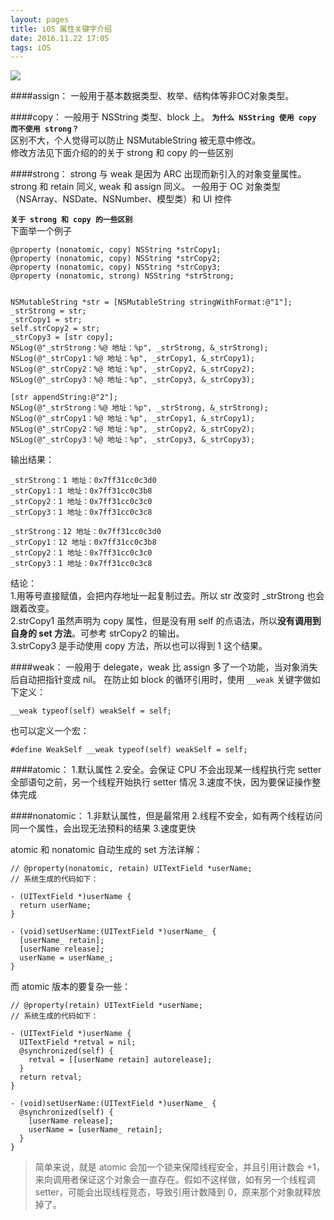 ```yaml
---
layout: pages
title: iOS 属性关键字介绍
date: 2016.11.22 17:05
tags: iOS
---
```


![](http://upload-images.jianshu.io/upload_images/2024647-54621f7e2eb9bd01.png?imageMogr2/auto-orient/strip%7CimageView2/2/w/1240)

####assign：
    一般用于基本数据类型、枚举、结构体等非OC对象类型。

####copy：
    一般用于 NSString 类型、block 上。
**`为什么 NSString 使用 copy 而不使用 strong？`**  
区别不大，个人觉得可以防止 NSMutableString 被无意中修改。  
修改方法见下面介绍的的关于 strong 和 copy 的一些区别

####strong：
    strong 与 weak 是因为 ARC 出现而新引入的对象变量属性。
    strong 和 retain 同义, weak 和 assign 同义。
    一般用于 OC 对象类型（NSArray、NSDate、NSNumber、模型类）和 UI 控件

<!-- more -->

**`关于 strong 和 copy 的一些区别`**  
下面举一个例子

	@property (nonatomic, copy) NSString *strCopy1;
	@property (nonatomic, copy) NSString *strCopy2;
	@property (nonatomic, copy) NSString *strCopy3;
	@property (nonatomic, strong) NSString *strStrong;
	
	
	NSMutableString *str = [NSMutableString stringWithFormat:@"1"];
	_strStrong = str;
	_strCopy1 = str;
	self.strCopy2 = str;
	_strCopy3 = [str copy];
	NSLog(@"_strStrong：%@ 地址：%p", _strStrong, &_strStrong);
	NSLog(@"_strCopy1：%@ 地址：%p", _strCopy1, &_strCopy1);
	NSLog(@"_strCopy2：%@ 地址：%p", _strCopy2, &_strCopy2);
	NSLog(@"_strCopy3：%@ 地址：%p", _strCopy3, &_strCopy3);
    
	[str appendString:@"2"];
	NSLog(@"_strStrong：%@ 地址：%p", _strStrong, &_strStrong);
	NSLog(@"_strCopy1：%@ 地址：%p", _strCopy1, &_strCopy1);
	NSLog(@"_strCopy2：%@ 地址：%p", _strCopy2, &_strCopy2);
	NSLog(@"_strCopy3：%@ 地址：%p", _strCopy3, &_strCopy3);
	
输出结果：

	_strStrong：1 地址：0x7ff31cc0c3d0
	_strCopy1：1 地址：0x7ff31cc0c3b8
	_strCopy2：1 地址：0x7ff31cc0c3c0
	_strCopy3：1 地址：0x7ff31cc0c3c8
	
	_strStrong：12 地址：0x7ff31cc0c3d0
	_strCopy1：12 地址：0x7ff31cc0c3b8
	_strCopy2：1 地址：0x7ff31cc0c3c0
	_strCopy3：1 地址：0x7ff31cc0c3c8
	
结论：  
1.用等号直接赋值，会把内存地址一起复制过去。所以 str 改变时 _strStrong 也会跟着改变。  
2.strCopy1 虽然声明为 copy 属性，但是没有用 self 的点语法，所以**没有调用到自身的 set 方法**。可参考 strCopy2 的输出。  
3.strCopy3 是手动使用 copy 方法，所以也可以得到 1 这个结果。

####weak：
    一般用于 delegate，weak 比 assign 多了一个功能，当对象消失后自动把指针变成 nil。
在防止如 block 的循环引用时，使用 `__weak` 关键字做如下定义：  

	__weak typeof(self) weakSelf = self;
也可以定义一个宏：

	#define WeakSelf __weak typeof(self) weakSelf = self;


####atomic：
    1.默认属性
    2.安全。会保证 CPU 不会出现某一线程执行完 setter 全部语句之前，另一个线程开始执行 setter 情况
    3.速度不快，因为要保证操作整体完成

####nonatomic：
    1.非默认属性，但是最常用
    2.线程不安全，如有两个线程访问同一个属性，会出现无法预料的结果
    3.速度更快

atomic 和 nonatomic 自动生成的 set 方法详解：

    // @property(nonatomic, retain) UITextField *userName;
    // 系统生成的代码如下：

    - (UITextField *)userName {
      return userName;
    }

    - (void)setUserName:(UITextField *)userName_ {
      [userName_ retain];
      [userName release];
      userName = userName_;
    }

而 atomic 版本的要复杂一些：

    // @property(retain) UITextField *userName;
    // 系统生成的代码如下：

    - (UITextField *)userName {
      UITextField *retval = nil;
      @synchronized(self) {
        retval = [[userName retain] autorelease];
      }
      return retval;
    }

    - (void)setUserName:(UITextField *)userName_ {
      @synchronized(self) {
        [userName release];
        userName = [userName_ retain];
      }
    }
>简单来说，就是 atomic 会加一个锁来保障线程安全，并且引用计数会 +1，来向调用者保证这个对象会一直存在。假如不这样做，如有另一个线程调 setter，可能会出现线程竞态，导致引用计数降到 0，原来那个对象就释放掉了。
